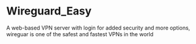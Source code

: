 # Wireguard_Easy

A web-based VPN server with login for added security and more options, wireguar is one of the safest and fastest VPNs in the world